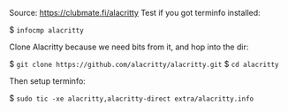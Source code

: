 Source: https://clubmate.fi/alacritty
Test if you got terminfo installed:

$ `infocmp alacritty`

Clone Alacritty because we need bits from it, and hop into the dir:

$ `git clone https://github.com/alacritty/alacritty.git`
$ `cd alacritty`

Then setup terminfo:

$ `sudo tic -xe alacritty,alacritty-direct extra/alacritty.info`
